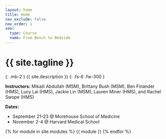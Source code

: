 ```yaml
---
layout: home
title: Home
nav_exclude: false
nav_order: 1
seo:
  type: Course
  name: From Bench to Bedside
---
```


# {{ site.tagline }}
{: .mb-2 }
{{ site.description }}
{: .fs-6 .fw-300 }

**Instructors:**  Mikaili Abdullah (MSM), Brittany Bush (MSM), Ben Finander (HMS), Lucy Lai (HMS), Jackie Lin (MSM), Lauren Miner (HMS), and Rachel Swope (HMS)

**Dates:** 
* September 21-23 @ Morehouse School of Medicine
* November 2-4 @ Harvard Medical School


{% for module in site.modules %}
{{ module }}
{% endfor %}
